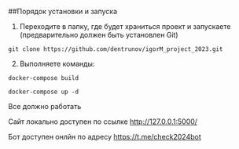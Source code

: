 ##Порядок установки и запуска
1. Переходите в папку, где будет храниться проект и запускаете (предварительно должен быть установлен Git)

```git clone https://github.com/dentrunov/igorM_project_2023.git```

2. Выполняете команды:

```docker-compose build ```

```docker-compose up -d```

Все должно работать

Сайт локально доступен по ссылке  http://127.0.0.1:5000/

Бот доступен онлйн по адресу https://t.me/check2024bot